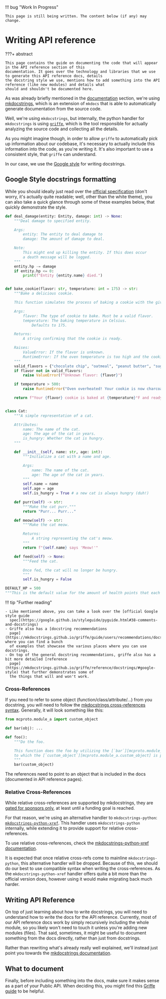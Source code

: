 !!! bug "Work In Progress"

    This page is still being written. The content below (if any) may change.

# Writing API reference

???+ abstract

    This page contains the guide on documenting the code that will appear in the API reference section of this
    documentation. It goes over the technology and libraries that we use to generate this API reference docs, details
    the docstring style we use, mentions how to add something into the API reference (like new modules) and details what
    should and shouldn't be documented here.

As was already briefly mentioned in the [documentation](./documentation.md) section, we're using
[mkdocstrings](https://mkdocstrings.github.io/), which is an extension of `mkdocs` that is able to automatically
generate documentation from the source code.

Well, we're using `mkdocstrings`, but internally, the python handler for `mkdocstrings` is using
[`griffe`](https://mkdocstrings.github.io/griffe/), which is the tool responsible for actually analyzing the source
code and collecting all the details.

As you might imagine though, in order to allow `griffe` to automatically pick up information about our codebase, it's
necessary to actually include this information into the code, as you're writing it. It's also important to use a
consistent style, that `griffe` can understand.

In our case, we use the [Google style](https://google.github.io/styleguide/pyguide.html#38-comments-and-docstrings) for
writing docstrings.

## Google Style docstrings formatting

While you should ideally just read over the [official
specification](https://google.github.io/styleguide/pyguide.html#38-comments-and-docstrings) (don't worry, it's actually
quite readable; well, other than the white theme), you can also take a quick glance through some of these examples
below, that quickly demonstrate the style.

```python
def deal_damage(entity: Entity, damage: int) -> None:
    """Deal damage to specified entity.

    Args:
        entity: The entity to deal damage to
        damage: The amount of damage to deal.

    Note:
        This might end up killing the entity. If this does occur
        a death message will be logged.
    """
    entity.hp -= damage
    if entity.hp <= 0:
        print(f"Entity {entity.name} died.")


def bake_cookie(flavor: str, temperature: int = 175) -> str:
    """Bake a delicious cookie.

    This function simulates the process of baking a cookie with the given flavor.

    Args:
        flavor: The type of cookie to bake. Must be a valid flavor.
        temperature: The baking temperature in Celsius.
            Defaults to 175.

    Returns:
        A string confirming that the cookie is ready.

    Raises:
        ValueError: If the flavor is unknown.
        RuntimeError: If the oven temperature is too high and the cookie burns.
    """
    valid_flavors = {"chocolate chip", "oatmeal", "peanut butter", "sugar"}
    if flavor not in valid_flavors:
        raise ValueError(f"Unknown flavor: {flavor}")

    if temperature > 500:
        raise RuntimeError("Oven overheated! Your cookie is now charcoal.")

    return f"Your {flavor} cookie is baked at {temperature}°F and ready to eat!"


class Cat:
    """A simple representation of a cat.

    Attributes:
        name: The name of the cat.
        age: The age of the cat in years.
        is_hungry: Whether the cat is hungry.
    """

    def __init__(self, name: str, age: int):
        """Initialize a cat with a name and age.

        Args:
            name: The name of the cat.
            age: The age of the cat in years.
        """
        self.name = name
        self.age = age
        self.is_hungry = True # a new cat is always hungry (duh!)

    def purr(self) -> str:
        """Make the cat purr."""
        return "Purr... Purr..."

    def meow(self) -> str:
        """Make the cat meow.

        Returns:
            A string representing the cat's meow.
        """
        return f"{self.name} says 'Meow!'"

    def feed(self) -> None:
        """Feed the cat.

        Once fed, the cat will no longer be hungry.
        """
        self.is_hungry = False

DEFAULT_HP = 500
"""This is the default value for the amount of health points that each entity will have."""
```

!!! tip "Further reading"

    - Like mentioned above, you can take a look over the [official Google style guide
      spec](https://google.github.io/styleguide/pyguide.html#38-comments-and-docstrings)
    - Griffe also has a [docstring recommendations
      page](https://mkdocstrings.github.io/griffe/guide/users/recommendations/docstrings/), where you can find a bunch
      of examples that showcase the various places where you can use docstrings.
    - On top of the general docstring recommendations, griffe also has a bit more detailed [reference
      page](https://mkdocstrings.github.io/griffe/reference/docstrings/#google-style) that further demonstrates some of
      the things that will and won't work.

### Cross-References

If you need to refer to some object (function/class/attribute/...) from you docstring, you will need to follow the
[mkdocstrings cross-references syntax](https://mkdocstrings.github.io/usage/#cross-references). Generally, it will look
something like this:

```python title="mcproto/module_b.py"
from mcproto.module_a import custom_object

def bar(obj): ...

def foo():
    """Do the foo.

    This function does the foo by utilizing the [`bar`][mcproto.module_b.bar] method,
    to which the [`custom_object`][mcproto.module_a.custom_object] is passed.
    """
    bar(custom_object)
```

The references need to point to an object that is included in the docs (documented in API reference pages).

### Relative Cross-References

While relative cross-references are supported by mkdocstrings, they are [gated for sponsors
only](https://mkdocstrings.github.io/python/usage/configuration/docstrings/#relative_crossrefs), at least until a
funding goal is reached.

For that reason, we're using an alternative handler to `mkdocstrings-python`:
[`mkdocstrings-python-xref`](https://github.com/analog-garage/mkdocstrings-python-xref). This handler uses
`mkdocstrings-python` internally, while extending it to provide support for relative cross-references.

To use relative cross-references, check the [mkdocstrings-python-xref
documentation](https://analog-garage.github.io/mkdocstrings-python-xref).

It is expected that once relative cross-refs come to mainline `mkdocstrings-python`, this alternative handler will be
dropped. Because of this, we should do our best to use compatible syntax when writing the cross-references. As the
`mkdocstrings-python-xref` handler offers quite a bit more than the official version does, however using it would make
migrating back much harder.

## Writing API Reference

On top of just learning about how to write docstrings, you will need to understand how to write the docs for the API
reference. Currently, most of our API reference docs work by simply recursively including the whole module, so you
likely won't need to touch it unless you're adding new modules (files). That said, sometimes, it might be useful to
document something from the docs directly, rather than just from docstrings.

Rather than rewriting what's already really well explained, we'll instead just point you towards the [mkdocstrings
documentation](https://mkdocstrings.github.io/usage/).

## What to document

Finally, before including something into the docs, make sure it makes sense as a part of your Public API. When deciding
this, you might find this [Griffe
guide](https://mkdocstrings.github.io/griffe/guide/users/recommendations/public-apis/) to be helpful.
